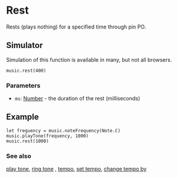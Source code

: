 # Rest

Rests (plays nothing) for a specified time through pin PO.

## Simulator

Simulation of this function is available in many, but not all browsers.

```sig
music.rest(400)
```

### Parameters

* `ms`: [Number](/reference/types/number) - the duration of the rest (milliseconds)

## Example

```blocks
let frequency = music.noteFrequency(Note.C)
music.playTone(frequency, 1000)
music.rest(1000)
```

### See also

[play tone](/reference/music/play-tone), [ring tone](/reference/music/ring-tone) , [tempo](/reference/music/tempo), [set tempo](/reference/music/set-tempo), [change tempo by](/reference/music/change-tempo-by)

